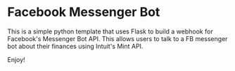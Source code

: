 # Facebook Messenger Bot
This is a simple python template that uses Flask to build a webhook for Facebook's Messenger Bot API. This allows users to talk to a FB messenger bot about their finances using Intuit's Mint API.

Enjoy!
